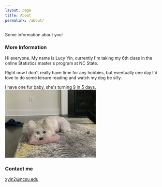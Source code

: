 ```yaml
---
layout: page
title: About
permalink: /about/
---
```


Some information about you!

### More Information

Hi everyone. My name is Lucy Yin, currently I'm taking my 6th class in the online Statistics master's program at NC State. 

Right now I don't really have time for any hobbies, but eventually one day I'd love to do some leisure reading and watch my dog be silly. 

I have one fur baby, she's turning 9 in 5 days.  
<img src="images/IMG_0831.jpg" width=300>

### Contact me

[xyin2@ncsu.edu](mailto:xyin2@ncsu.edu)
